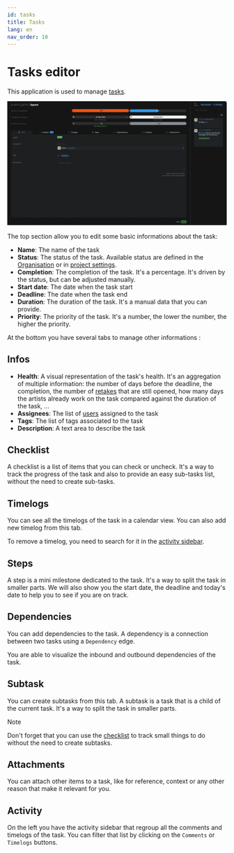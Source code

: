 ```yaml
---
id: tasks
title: Tasks
lang: en
nav_order: 10
---
```


# Tasks editor

This application is used to manage [tasks](../items/task.md).

![Tasks editor](../../_medias/screenshots/tasks.webp)

The top section allow you to edit some basic informations about the task:

- **Name**: The name of the task
- **Status**: The status of the task. Available status are defined in the [Organisation](./organisation.md#properties) or in [project settings](./projectsettings.md#properties).
- **Completion**: The completion of the task. It's a percentage. It's driven by the status, but can be adjusted manually.
- **Start date**: The date when the task start
- **Deadline**: The date when the task end
- **Duration**: The duration of the task. It's a manual data that you can provide.
- **Priority**: The priority of the task. It's a number, the lower the number, the higher the priority.

At the bottom you have several tabs to manage other informations :

## Infos
- **Health**: A visual representation of the task's health. It's an aggregation of multiple information: the number of days before the deadline, the completion, the number of [retakes](../items/comment.md#retakes) that are still opened, how many days the artists already work on the task compared against the duration of the task, ...
- **Assignees**: The list of [users](../items/user.md) assigned to the task
- **Tags**: The list of tags associated to the task
- **Description**: A text area to describe the task

## Checklist

A checklist is a list of items that you can check or uncheck. It's a way to track the progress of the task and also to provide an easy sub-tasks list, without the need to create sub-tasks.

## Timelogs

You can see all the timelogs of the task in a calendar view. You can also add new timelog from this tab.

To remove a timelog, you need to search for it in the [activity sidebar](#activity).

## Steps

A step is a mini milestone dedicated to the task. It's a way to split the task in smaller parts. We will also show you the start date, the deadline and today's date to help you to see if you are on track.

## Dependencies

You can add dependencies to the task. A dependency is a connection between two tasks using a `Dependency` edge.

You are able to visualize the inbound and outbound dependencies of the task.

## Subtask

You can create subtasks from this tab. A subtask is a task that is a child of the current task. It's a way to split the task in smaller parts.

> [!note]
> Don't forget that you can use the [checklist](#checklist) to track small things to do without the need to create subtasks.

## Attachments

You can attach other items to a task, like for reference, context or any other reason that make it relevant for you.

## Activity

On the left you have the activity sidebar that regroup all the comments and timelogs of the task. You can filter that list by clicking on the `Comments` or `Timelogs` buttons.